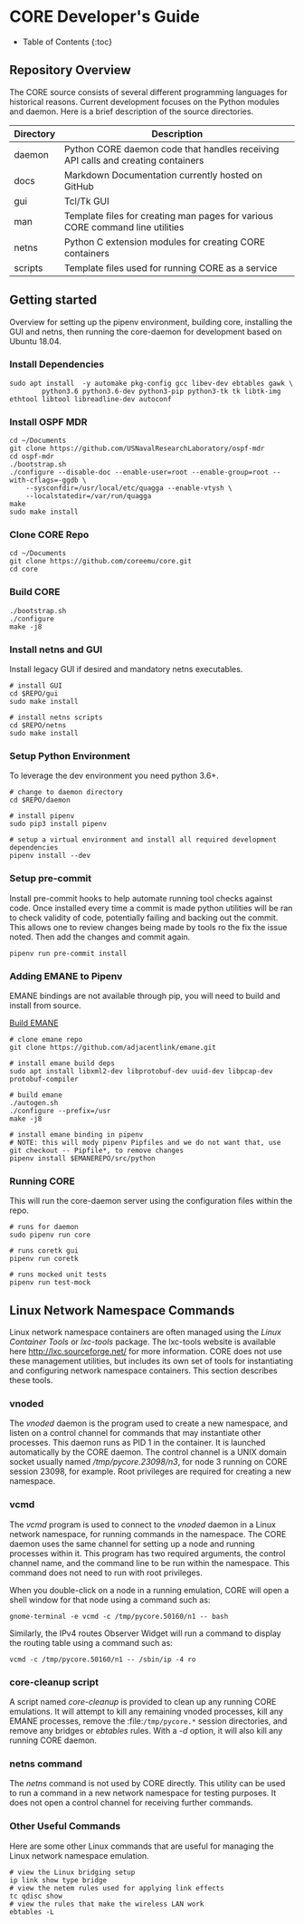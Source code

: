 # CORE Developer's Guide

* Table of Contents
{:toc}

## Repository Overview

The CORE source consists of several different programming languages for historical reasons.
Current development focuses on the Python modules and daemon. Here is a brief description of the source directories.

| Directory | Description |
|---|---|
|daemon|Python CORE daemon code that handles receiving API calls and creating containers|
|docs|Markdown Documentation currently hosted on GitHub|
|gui|Tcl/Tk GUI|
|man|Template files for creating man pages for various CORE command line utilities|
|netns|Python C extension modules for creating CORE containers|
|scripts|Template files used for running CORE as a service|

## Getting started

Overview for setting up the pipenv environment, building core, installing the GUI and netns, then running
the core-daemon for development based on Ubuntu 18.04.

### Install Dependencies

```shell
sudo apt install  -y automake pkg-config gcc libev-dev ebtables gawk \
        python3.6 python3.6-dev python3-pip python3-tk tk libtk-img ethtool libtool libreadline-dev autoconf
```

### Install OSPF MDR

```shell
cd ~/Documents
git clone https://github.com/USNavalResearchLaboratory/ospf-mdr
cd ospf-mdr
./bootstrap.sh
./configure --disable-doc --enable-user=root --enable-group=root --with-cflags=-ggdb \
    --sysconfdir=/usr/local/etc/quagga --enable-vtysh \
    --localstatedir=/var/run/quagga
make
sudo make install
```

### Clone CORE Repo

```shell
cd ~/Documents
git clone https://github.com/coreemu/core.git
cd core
```

### Build CORE

```shell
./bootstrap.sh
./configure
make -j8
```

### Install netns and GUI

Install legacy GUI if desired and mandatory netns executables.

```shell
# install GUI
cd $REPO/gui
sudo make install

# install netns scripts
cd $REPO/netns
sudo make install
```

### Setup Python Environment

To leverage the dev environment you need python 3.6+.

```shell
# change to daemon directory
cd $REPO/daemon

# install pipenv
sudo pip3 install pipenv

# setup a virtual environment and install all required development dependencies
pipenv install --dev
```

### Setup pre-commit

Install pre-commit hooks to help automate running tool checks against code. Once installed every time a commit is made
python utilities will be ran to check validity of code, potentially failing and backing out the commit. This allows
one to review changes being made by tools ro the fix the issue noted. Then add the changes and commit again.

```shell
pipenv run pre-commit install
```

### Adding EMANE to Pipenv

EMANE bindings are not available through pip, you will need to build and install from source.

[Build EMANE](https://github.com/adjacentlink/emane/wiki/Build#general-build-instructions)

```shell
# clone emane repo
git clone https://github.com/adjacentlink/emane.git

# install emane build deps
sudo apt install libxml2-dev libprotobuf-dev uuid-dev libpcap-dev protobuf-compiler

# build emane
./autogen.sh
./configure --prefix=/usr
make -j8

# install emane binding in pipenv
# NOTE: this will mody pipenv Pipfiles and we do not want that, use git checkout -- Pipfile*, to remove changes
pipenv install $EMANEREPO/src/python
```

### Running CORE

This will run the core-daemon server using the configuration files within the repo.

```shell
# runs for daemon
sudo pipenv run core

# runs coretk gui
pipenv run coretk

# runs mocked unit tests
pipenv run test-mock
```

## Linux Network Namespace Commands

Linux network namespace containers are often managed using the *Linux Container Tools* or *lxc-tools* package.
The lxc-tools website is available here http://lxc.sourceforge.net/ for more information.  CORE does not use these
management utilities, but includes its own set of tools for instantiating and configuring network namespace containers.
This section describes these tools.

### vnoded

The *vnoded* daemon is the program used to create a new namespace, and listen on a control channel for commands that
may instantiate other processes. This daemon runs as PID 1 in the container. It is launched automatically by the CORE
daemon. The control channel is a UNIX domain socket usually named */tmp/pycore.23098/n3*, for node 3 running on CORE
session 23098, for example. Root privileges are required for creating a new namespace.

### vcmd

The *vcmd* program is used to connect to the *vnoded* daemon in a Linux network namespace, for running commands in the
namespace. The CORE daemon uses the same channel for setting up a node and running processes within it. This program
has two required arguments, the control channel name, and the command line to be run within the namespace. This command
does not need to run with root privileges.

When you double-click on a node in a running emulation, CORE will open a shell window for that node using a command
such as:

```shell
gnome-terminal -e vcmd -c /tmp/pycore.50160/n1 -- bash
```

Similarly, the IPv4 routes Observer Widget will run a command to display the routing table using a command such as:

```shell
vcmd -c /tmp/pycore.50160/n1 -- /sbin/ip -4 ro
```

### core-cleanup script

A script named *core-cleanup* is provided to clean up any running CORE emulations. It will attempt to kill any
remaining vnoded processes, kill any EMANE processes, remove the :file:`/tmp/pycore.*` session directories, and remove
any bridges or *ebtables* rules.  With a *-d* option, it will also kill any running CORE daemon.

### netns command

The *netns* command is not used by CORE directly. This utility can be used to run a command in a new network namespace
for testing purposes. It does not open a control channel for receiving further commands.

### Other Useful Commands

Here are some other Linux commands that are useful for managing the Linux network namespace emulation.

```shell
# view the Linux bridging setup
ip link show type bridge
# view the netem rules used for applying link effects
tc qdisc show
# view the rules that make the wireless LAN work
ebtables -L
```
